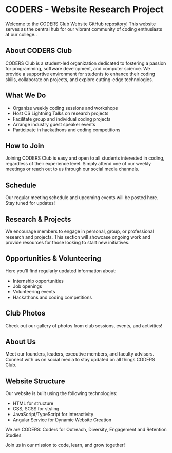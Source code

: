 # CODERS - Website Research Project

Welcome to the CODERS Club Website GitHub repository! This website serves as the central hub for our vibrant community of coding enthusiasts at our college..

## About CODERS Club

CODERS Club is a student-led organization dedicated to fostering a passion for programming, software development, and computer science. We provide a supportive environment for students to enhance their coding skills, collaborate on projects, and explore cutting-edge technologies.

## What We Do

- Organize weekly coding sessions and workshops
- Host CS Lightning Talks on research projects
- Facilitate group and individual coding projects
- Arrange industry guest speaker events
- Participate in hackathons and coding competitions

## How to Join

Joining CODERS Club is easy and open to all students interested in coding, regardless of their experience level. Simply attend one of our weekly meetings or reach out to us through our social media channels.

## Schedule

Our regular meeting schedule and upcoming events will be posted here. Stay tuned for updates!

## Research & Projects

We encourage members to engage in personal, group, or professional research and projects. This section will showcase ongoing work and provide resources for those looking to start new initiatives.

## Opportunities & Volunteering

Here you'll find regularly updated information about:
- Internship opportunities
- Job openings
- Volunteering events
- Hackathons and coding competitions

## Club Photos

Check out our gallery of photos from club sessions, events, and activities!

## About Us

Meet our founders, leaders, executive members, and faculty advisors. Connect with us on social media to stay updated on all things CODERS Club.

## Website Structure

Our website is built using the following technologies:
- HTML for structure
- CSS, SCSS for styling
- JavaScript/TypeScript for interactivity
- Angular Service for Dynamic Website Creation

We are CODERS: Coders for Outreach, Diversity, Engagement and Retention Studies

Join us in our mission to code, learn, and grow together!
